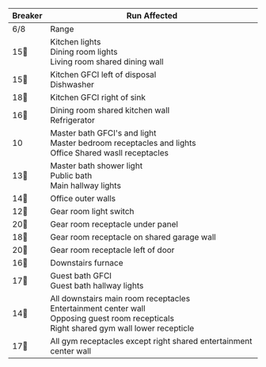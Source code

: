 | Breaker | Run Affected |
|---------|-------|
6/8 | Range
15:small_red_triangle_down: | Kitchen lights<br>Dining room lights<br>Living room shared dining wall
15:small_red_triangle: | Kitchen GFCI left of disposal<br>Dishwasher
18:small_red_triangle: | Kitchen GFCI right of sink
16:small_red_triangle: | Dining room shared kitchen wall<br>Refrigerator
10 | Master bath GFCI's and light<br> Master bedroom receptacles and lights<br> Office Shared wasll receptacles
13:small_red_triangle_down: | Master bath shower light<br>Public bath<br>Main hallway lights
14:small_red_triangle: | Office outer walls
12:small_red_triangle_down: | Gear room light switch
20:small_red_triangle_down: | Gear room receptacle under panel
18:small_red_triangle_down: | Gear room receptacle on shared garage wall
20:small_red_triangle: | Gear room receptacle left of door
16:small_red_triangle_down: | Downstairs furnace
17:small_red_triangle_down: | Guest bath GFCI<br>Guest bath hallway lights
14:small_red_triangle_down: | All downstairs main room receptacles<br>Entertainment center wall<br>Opposing guest room recepticals<br>Right shared gym wall lower recepticle
17:small_red_triangle: | All gym receptacles except right shared entertainment center wall

 
